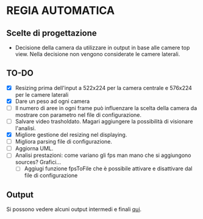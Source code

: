# REGIA AUTOMATICA
## Scelte di progettazione
 - Decisione della camera da utilizzare in output in base alle camere top view. Nella decisione non vengono considerate le camere laterali.

## TO-DO
- [x] Resizing prima dell'input a 522x224 per la camera centrale e 576x224 per le camere laterali
- [x] Dare un peso ad ogni camera
- [ ] Il numero di aree in ogni frame può influenzare la scelta della camera da mostrare con parametro nel file di configurazione.
- [ ] Salvare video trasholdato. Magari aggiungere la possibilità di visionare l'analisi.
- [x] Migliore gestione del resizing nel displaying.
- [ ] Migliora parsing file di configurazione.
- [ ] Aggiorna UML.
- [ ] Analisi prestazioni: come variano gli fps man mano che si aggiungono sources? Grafici...
    - [ ] Aggiugi funzione fpsToFile che è possibile attivare e disattivare dal file di configurazione

 ## Output

 Si possono vedere alcuni output intermedi e finali [qui](https://drive.google.com/drive/folders/1LuKnDUDkjfy2jBLMzWWTT03MRcdG15KO?usp=share_link).